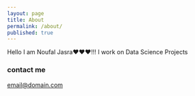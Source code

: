 ```yaml
---
layout: page
title: About
permalink: /about/
published: true
---
```


Hello I am Noufal Jasra❤️❤️❤️!!!
I work on Data Science Projects

### contact  me


[email@domain.com](mailto:email@domain.com)
